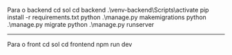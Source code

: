 Para o backend
cd sol 
cd backend 
.\venv-backend\Scripts\activate
pip install -r requirements.txt
python .\manage.py makemigrations
python .\manage.py migrate
python .\manage.py runserver



-----------------------------------------
Para o front
cd sol
cd frontend
npm run dev


